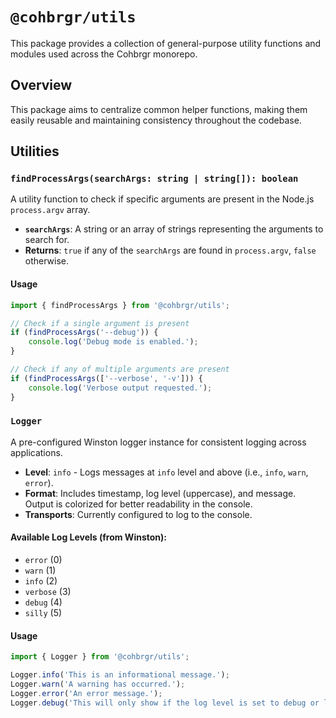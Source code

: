 # `@cohbrgr/utils`

This package provides a collection of general-purpose utility functions and modules used across the Cohbrgr monorepo.

## Overview

This package aims to centralize common helper functions, making them easily reusable and maintaining consistency throughout the codebase.

## Utilities

### `findProcessArgs(searchArgs: string | string[]): boolean`

A utility function to check if specific arguments are present in the Node.js `process.argv` array.

- **`searchArgs`**: A string or an array of strings representing the arguments to search for.
- **Returns**: `true` if any of the `searchArgs` are found in `process.argv`, `false` otherwise.

#### Usage

```typescript
import { findProcessArgs } from '@cohbrgr/utils';

// Check if a single argument is present
if (findProcessArgs('--debug')) {
    console.log('Debug mode is enabled.');
}

// Check if any of multiple arguments are present
if (findProcessArgs(['--verbose', '-v'])) {
    console.log('Verbose output requested.');
}
```

### `Logger`

A pre-configured Winston logger instance for consistent logging across applications.

- **Level**: `info` - Logs messages at `info` level and above (i.e., `info`, `warn`, `error`).
- **Format**: Includes timestamp, log level (uppercase), and message. Output is colorized for better readability in the console.
- **Transports**: Currently configured to log to the console.

#### Available Log Levels (from Winston):

- `error` (0)
- `warn` (1)
- `info` (2)
- `verbose` (3)
- `debug` (4)
- `silly` (5)

#### Usage

```typescript
import { Logger } from '@cohbrgr/utils';

Logger.info('This is an informational message.');
Logger.warn('A warning has occurred.');
Logger.error('An error message.');
Logger.debug('This will only show if the log level is set to debug or lower.');
```
